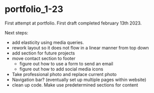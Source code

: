# portfolio_1-23

First attempt at portfolio. First draft completed february 13th 2023.

Next steps: 
- add elasticity using media queries.
- rework layout so it does not flow in a linear manner from top down
- add section for future projects
- move contact section to footer
  - figure out how to use a form to send an email
  - figure out how to add social media icons
- Take professional photo and replace current photo
- Navigation bar? (eventually set up multiple pages within website)
- clean up code. Make use predetermined sections for content

